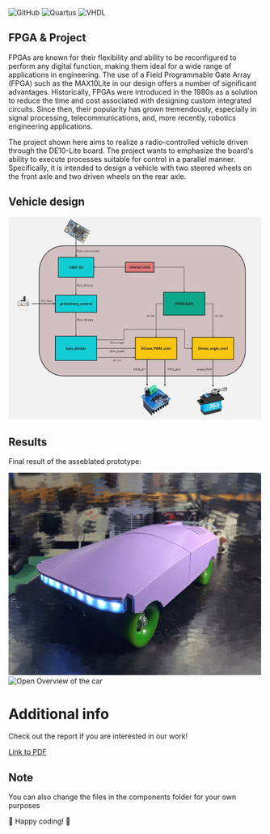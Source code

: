
![GitHub](https://img.shields.io/badge/Github-green?style=flat&logo=github&link=https%3A%2F%2Fgithub.com%2Fmurcie443
)
![Quartus](https://img.shields.io/badge/Quartus%20Prime%20-%20blue?style=flat
)
![VHDL](https://img.shields.io/badge/VHDL-%20red?style=flat
)

## FPGA & Project
FPGAs are known for their flexibility and ability to be reconfigured to perform any digital function, making them ideal for a wide range of applications in engineering.
The use of a Field Programmable Gate Array (FPGA) such as the MAX10Lite in our design offers a number of significant advantages. Historically, FPGAs were introduced in the 1980s as a solution to reduce the time and cost associated with designing custom integrated circuits. Since then, their popularity has grown tremendously, especially in signal processing, telecommunications, and, more recently, robotics engineering applications.

The project shown here aims to realize a radio-controlled vehicle driven through the DE10-Lite board.
The project wants to emphasize the board's ability to execute processes suitable for control in a parallel manner. Specifically, it is intended to design a vehicle with two steered wheels on the front axle and two driven wheels on the rear axle.

## Vehicle design
<img src="medias/design.jpg" alt="design" width="500" height="400">


## Results
Final result of the asseblated prototype:

<img src="medias/result_total.jpg" alt="Final Overview of the car" width="500" height="400">
<img src="medias/p3.jpg" alt="Open Overview of the car" width="500" height="400">


# Additional info
Check out the report if you are interested in our work!

[Link to PDF](Report.pdf)

## Note
You can also change the files in the components folder for your own purposes 

🚀 Happy coding! 🌟




